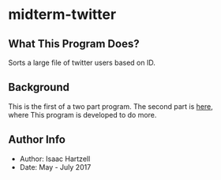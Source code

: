 # midterm-twitter

## What This Program Does?
Sorts a large file of twitter users based on ID.

## Background
This is the first of a two part program. The second part is [here](https://github.com/ihartzell/final-twitter),\
where This program is developed to do more.

## Author Info
- Author: Isaac Hartzell
- Date: May - July 2017
